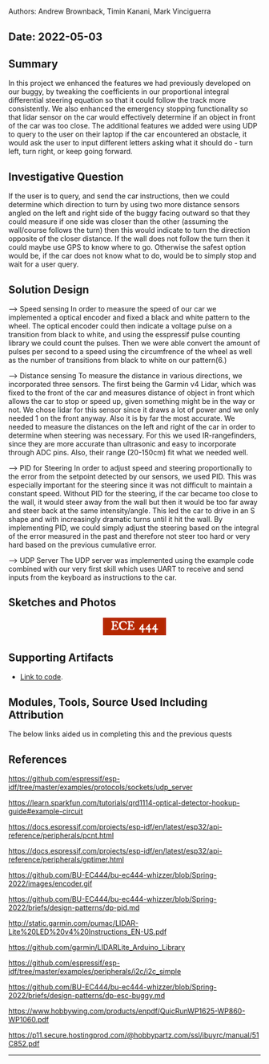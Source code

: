 # 
Authors: Andrew Brownback, Timin Kanani, Mark Vinciguerra

Date: 2022-05-03
-----

## Summary

In this project we enhanced the features we had previously developed on our buggy, by tweaking the coefficients in our proportional integral differential steering equation so that it could follow the track more consistently. We also enhanced the emergency stopping functionality so that lidar sensor on the car would effectively determine if an object in front of the car was too close. The additional features we added were using UDP to query to the user on their laptop if the car encountered an obstacle, it would ask the user to input different letters asking what it should do - turn left, turn right, or keep going forward. 

## Investigative Question

If the user is to query, and send the car instructions, then we could determine which direction to turn by using two more distance sensors angled on the left and right side of the buggy facing outward so that they could measure if one side was closer than the other (assuming the wall/course follows the turn) then this would indicate to turn the direction opposite of the closer distance. If the wall does not follow the turn then it could maybe use GPS to know where to go. Otherwise the safest option would be, if the car does not know what to do, would be to simply stop and wait for a user query. 


## Solution Design

--> Speed sensing
In order to measure the speed of our car we implemented a optical encoder and fixed a black and white pattern to the wheel. The optical encoder could then indicate a voltage pulse on a transition from black to white, and using the esspressif pulse counting library we could count the pulses. Then we were able convert the amount of pulses per second to a speed using the circumfrence of the wheel as well as the number of transitions from black to white on our pattern(6.)

--> Distance sensing
To measure the distance in various directions, we incorporated three sensors. The first being the Garmin v4 Lidar, which was fixed to the front of the car and measures distance of object in front which allows the car to stop or speed up, given something might be in the way or not. We chose lidar for this sensor since it draws a lot of power and we only needed 1 on the front anyway. Also it is by far the most accurate. We needed to measure the distances on the left and right of the car in order to determine when steering was necessary. For this we used IR-rangefinders, since they are more accurate than ultrasonic and easy to incorporate through ADC pins. Also, their range (20-150cm) fit what we needed well. 

--> PID for Steering
In order to adjust speed and steering proportionally to the error from the setpoint detected by our sensors, we used PID. This was especially important for the steering since it was not difficult to maintain a constant speed. Without PID for the steering, if the car became too close to the wall, it would steer away from the wall but then it would be too far away and steer back at the same intensity/angle. This led the car to drive in an S shape and with increasingly dramatic turns until it hit the wall. By implementing PID, we could simply adjust the steering based on the integral of the error measured in the past and therefore not steer too hard or very hard based on the previous cumulative error. 

--> UDP Server
The UDP server was implemented using the example code combined with our very first skill which uses UART to receive and send inputs from the keyboard as instructions to the car. 

## Sketches and Photos
<center><img src="./images/ece444.png" width="25%" /></center>  
<center> </center>


## Supporting Artifacts
- [Link to code](https://github.com/BU-EC444/Team11-Team-Hobbit-Brownback-Vinciguerra-Kanani/tree/master/quest-6/code).


## Modules, Tools, Source Used Including Attribution

The below links aided us in completing this and the previous quests

## References
https://github.com/espressif/esp-idf/tree/master/examples/protocols/sockets/udp_server

https://learn.sparkfun.com/tutorials/qrd1114-optical-detector-hookup-guide#example-circuit

https://docs.espressif.com/projects/esp-idf/en/latest/esp32/api-reference/peripherals/pcnt.html

https://docs.espressif.com/projects/esp-idf/en/latest/esp32/api-reference/peripherals/gptimer.html

https://github.com/BU-EC444/bu-ec444-whizzer/blob/Spring-2022/images/encoder.gif

https://github.com/BU-EC444/bu-ec444-whizzer/blob/Spring-2022/briefs/design-patterns/dp-pid.md

http://static.garmin.com/pumac/LIDAR-Lite%20LED%20v4%20Instructions_EN-US.pdf

https://github.com/garmin/LIDARLite_Arduino_Library

https://github.com/espressif/esp-idf/tree/master/examples/peripherals/i2c/i2c_simple

https://github.com/BU-EC444/bu-ec444-whizzer/blob/Spring-2022/briefs/design-patterns/dp-esc-buggy.md

https://www.hobbywing.com/products/enpdf/QuicRunWP1625-WP860-WP1060.pdf

https://p11.secure.hostingprod.com/@hobbypartz.com/ssl/ibuyrc/manual/51C852.pdf



-----
